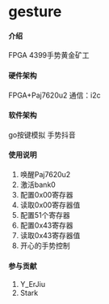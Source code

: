 # gesture

#### 介绍
FPGA 4399手势黄金矿工

#### 硬件架构
FPGA+Paj7620u2
通信：i2c
#### 软件架构
go按键模拟
手势抖音

#### 使用说明

1.  唤醒Paj7620u2
2.  激活bank0
3.  配置0x00寄存器
4.  读取0x00寄存器值
5.  配置51个寄存器
6.  配置0x43寄存器
7.  读取0x43寄存器值
8.  开心的手势控制

#### 参与贡献

1.  Y_ErJiu
2.  Stark

